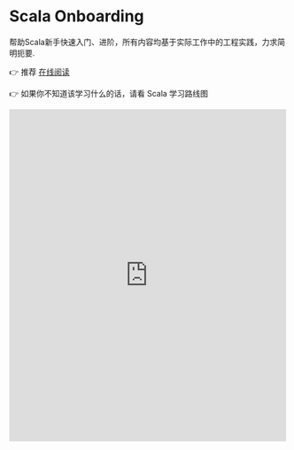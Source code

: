 # Scala Onboarding

帮助Scala新手快速入门、进阶，所有内容均基于实际工作中的工程实践，力求简明扼要.

👉 推荐 [在线阅读](https://shuailli.github.io/scala-onboarding-gh-pages/)

👉 如果你不知道该学习什么的话，请看 Scala 学习路线图
<iframe height="600" width="500" src="https://shuailli.github.io/scala-onboarding/assets/scala-learning-path.html" scrolling="no" border="0" frameborder="no" framespacing="0" allowfullscreen="true"></iframe>
